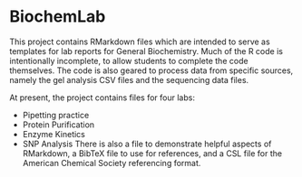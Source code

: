 # BiochemLab

This project contains RMarkdown files which are intended to serve as templates for lab reports for
General Biochemistry. Much of the R code is intentionally incomplete, to allow students to complete
the code themselves. The code is also geared to process data from specific sources, namely the gel
analysis CSV files and the sequencing data files.

At present, the project contains files for four labs:
 - Pipetting practice
 - Protein Purification
 - Enzyme Kinetics
 - SNP Analysis
There is also a file to demonstrate helpful aspects of RMarkdown, a BibTeX file to use for
references, and a CSL file for the American Chemical Society referencing format.
